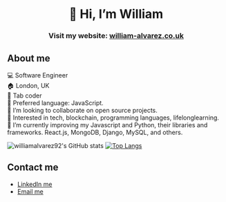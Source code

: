 <div align="center">
  
# 👋 Hi, I’m William

</div>

<div align="center">
  
### Visit my website: <a href="https://william-alvarez.co.uk/">william-alvarez.co.uk</a>
</div>

## About me
  💻 Software Engineer</br>
  🏠 London, UK</br>
  🎹 Tab coder</br>
  🤖 Preferred language: JavaScript.</br>
  💞️ I’m looking to collaborate on open source projects.</br>
  👀 Interested in tech, blockchain, programming languages, lifelonglearning.</br>
  🌱 I’m currently improving my Javascript and Python, their libraries and frameworks. React.js, MongoDB, Django, MySQL, and others.</br>

![williamalvarez92's GitHub stats](https://github-readme-stats.vercel.app/api?username=williamalvarez92&show_icons=true&layout=compact&theme=github_dark) [![Top Langs](https://github-readme-stats.vercel.app/api/top-langs/?username=williamalvarez92&layout=compact&theme=github_dark)](https://github.com/williamalvarez92/github-readme-stats) 

## Contact me


- <a href="https://www.linkedin.com/in/williamalvarez92/" target="_blank"> LinkedIn me </a>
- <a href="mailto:williamalvarez672@gmail.com" target="_blank"> Email me </a>

